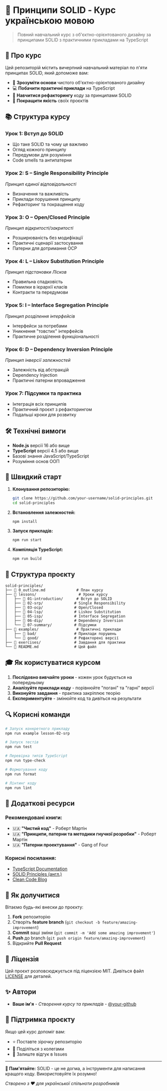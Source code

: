 # 📘 **Принципи SOLID - Курс українською мовою**

> Повний навчальний курс з об'єктно-орієнтованого дизайну за принципами SOLID з практичними прикладами на TypeScript

## 🎯 **Про курс**

Цей репозиторій містить вичерпний навчальний матеріал по п'яти принципах SOLID, який допоможе вам:

- 🧠 **Зрозуміти основи** чистого об'єктно-орієнтованого дизайну
- 💻 **Побачити практичні приклади** на TypeScript
- 🔧 **Навчитися рефакторингу** коду за принципами SOLID
- 🚀 **Покращити якість** своїх проєктів

## 📚 **Структура курсу**

### **Урок 1: Вступ до SOLID**

- Що таке SOLID та чому це важливо
- Огляд кожного принципу
- Передумови для розуміння
- Code smells та антипатерни

### **Урок 2: S – Single Responsibility Principle**

_Принцип єдиної відповідальності_

- Визначення та важливість
- Приклади порушення принципу
- Рефакторинг та покращення коду

### **Урок 3: O – Open/Closed Principle**

_Принцип відкритості/закритості_

- Розширюваність без модифікації
- Практичні сценарії застосування
- Патерни для дотримання OCP

### **Урок 4: L – Liskov Substitution Principle**

_Принцип підстановки Лісков_

- Правильна спадковість
- Помилки в ієрархії класів
- Контракти та передумови

### **Урок 5: I – Interface Segregation Principle**

_Принцип розділення інтерфейсів_

- Інтерфейси за потребами
- Уникнення "товстих" інтерфейсів
- Практичне розділення функціональності

### **Урок 6: D – Dependency Inversion Principle**

_Принцип інверсії залежностей_

- Залежність від абстракцій
- Dependency Injection
- Практичні патерни впровадження

### **Урок 7: Підсумки та практика**

- Інтеграція всіх принципів
- Практичний проєкт з рефакторингом
- Подальші кроки для розвитку

## 🛠️ **Технічні вимоги**

- **Node.js** версії 16 або вище
- **TypeScript** версії 4.5 або вище
- Базові знання JavaScript/TypeScript
- Розуміння основ ООП

## 🚀 **Швидкий старт**

1. **Клонування репозиторію:**

   ```bash
   git clone https://github.com/your-username/solid-principles.git
   cd solid-principles
   ```

2. **Встановлення залежностей:**

   ```bash
   npm install
   ```

3. **Запуск прикладів:**

   ```bash
   npm run start
   ```

4. **Компіляція TypeScript:**
   ```bash
   npm run build
   ```

## 📁 **Структура проєкту**

```
solid-principles/
├── 📄 0_outline.md              # План курсу
├── 📂 lessons/                   # Уроки курсу
│   ├── 📂 01-introduction/      # Вступ до SOLID
│   ├── 📂 02-srp/              # Single Responsibility
│   ├── 📂 03-ocp/              # Open/Closed
│   ├── 📂 04-lsp/              # Liskov Substitution
│   ├── 📂 05-isp/              # Interface Segregation
│   ├── 📂 06-dip/              # Dependency Inversion
│   └── 📂 07-summary/          # Підсумки
├── 📂 examples/                 # Практичні приклади
│   ├── 📂 bad/                 # Приклади порушень
│   └── 📂 good/                # Рефакторені версії
├── 📂 exercises/               # Завдання для практики
└── 📄 README.md                # Цей файл
```

## 🎓 **Як користуватися курсом**

1. **Послідовно вивчайте уроки** - кожен урок будується на попередньому
2. **Аналізуйте приклади коду** - порівнюйте "погані" та "гарні" версії
3. **Виконуйте завдання** - практика закріплює теорію
4. **Експериментуйте** - змінюйте код та дивіться на результати

## 🔍 **Корисні команди**

```bash
# Запуск конкретного прикладу
npm run example lesson-02-srp

# Запуск тестів
npm run test

# Перевірка типів TypeScript
npm run type-check

# Форматування коду
npm run format

# Лінтинг коду
npm run lint
```

## 📖 **Додаткові ресурси**

### **Рекомендовані книги:**

- 🇺🇦 **"Чистий код"** - Роберт Мартін
- 🇺🇦 **"Принципи, патерни та методики гнучкої розробки"** - Роберт Мартін
- 🇺🇦 **"Патерни проектування"** - Gang of Four

### **Корисні посилання:**

- [TypeScript Documentation](https://www.typescriptlang.org/docs/)
- [SOLID Principles (англ.)](https://en.wikipedia.org/wiki/SOLID)
- [Clean Code Blog](https://blog.cleancoder.com/)

## 🤝 **Як долучитися**

Вітаємо будь-які внески до проєкту:

1. **Fork** репозиторію
2. Створіть **feature branch** (`git checkout -b feature/amazing-improvement`)
3. **Commit** ваші зміни (`git commit -m 'Add some amazing improvement'`)
4. **Push** до branch (`git push origin feature/amazing-improvement`)
5. Відкрийте **Pull Request**

## 📄 **Ліцензія**

Цей проєкт розповсюджується під ліцензією MIT. Дивіться файл [LICENSE](LICENSE) для деталей.

## ✨ **Автори**

- **Ваше ім'я** - _Створення курсу та прикладів_ - [@your-github](https://github.com/your-username)

## 💌 **Підтримка проєкту**

Якщо цей курс допоміг вам:

- ⭐ Поставте зірочку репозиторію
- 🔄 Поділіться з колегами
- 💬 Залиште відгук в Issues

---

**🎯 Пам'ятайте:** SOLID - це не догма, а інструменти для написання кращого коду. Використовуйте їх розумно!

_Створено з ❤️ для української спільноти розробників_
